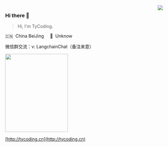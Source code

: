 <img align="right" src="https://github-readme-stats-git-masterrstaa-rickstaa.vercel.app/api?username=tycoding&hide=prs&show_icons=true&count_private=true&line_height=28&hide_border=true&card_width=450&include_all_commits=true&role=owner,collaborator&exclude_repo=github-readme-stats">

### Hi there 👋

> Hi, I'm TyCoding.

🇨🇳 &nbsp;China BeiJing  &nbsp;&nbsp;&nbsp; 🌱 &nbsp;Unknow

微信群交流：v: LangchainChat（备注来意）

<img src="https://github-production-user-asset-6210df.s3.amazonaws.com/36946717/298441417-62c6333e-2af5-44cd-90e5-ec7ec66bb0f1.jpeg?X-Amz-Algorithm=AWS4-HMAC-SHA256&X-Amz-Credential=AKIAVCODYLSA53PQK4ZA%2F20240122%2Fus-east-1%2Fs3%2Faws4_request&X-Amz-Date=20240122T025544Z&X-Amz-Expires=300&X-Amz-Signature=f58ca36b9d8847da7f31ad32c7f596e333cf42eec0a2a6b28159e625393623ce&X-Amz-SignedHeaders=host&actor_id=36946717&key_id=0&repo_id=281012534" width="200" height="250"/>


[http://tycoding.cn](http://tycoding.cn)
